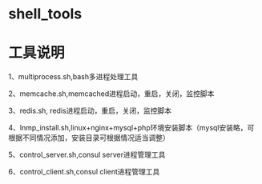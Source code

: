 # shell_tools

# 工具说明

1、multiprocess.sh,bash多进程处理工具

2、memcache.sh,memcached进程启动，重启，关闭，监控脚本

3、redis.sh, redis进程启动，重启，关闭，监控脚本

4、lnmp_install.sh,linux+nginx+mysql+php环境安装脚本（mysql安装略，可根据不同情况添加，安装目录可根据情况适当调整）

5、control_server.sh,consul server进程管理工具

6、control_client.sh,consul client进程管理工具

